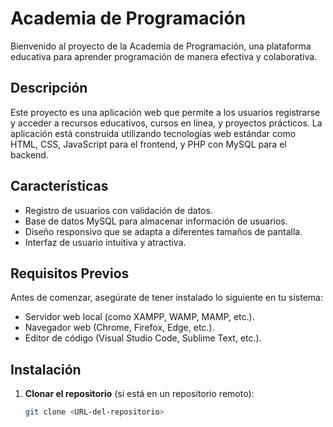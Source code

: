 # Academia de Programación

Bienvenido al proyecto de la Academia de Programación, una plataforma educativa para aprender programación de manera efectiva y colaborativa.

## Descripción

Este proyecto es una aplicación web que permite a los usuarios registrarse y acceder a recursos educativos, cursos en línea, y proyectos prácticos. La aplicación está construida utilizando tecnologías web estándar como HTML, CSS, JavaScript para el frontend, y PHP con MySQL para el backend.

## Características

- Registro de usuarios con validación de datos.
- Base de datos MySQL para almacenar información de usuarios.
- Diseño responsivo que se adapta a diferentes tamaños de pantalla.
- Interfaz de usuario intuitiva y atractiva.

## Requisitos Previos

Antes de comenzar, asegúrate de tener instalado lo siguiente en tu sistema:

- Servidor web local (como XAMPP, WAMP, MAMP, etc.).
- Navegador web (Chrome, Firefox, Edge, etc.).
- Editor de código (Visual Studio Code, Sublime Text, etc.).

## Instalación

1. **Clonar el repositorio** (si está en un repositorio remoto):

   ```bash
   git clone <URL-del-repositorio>
